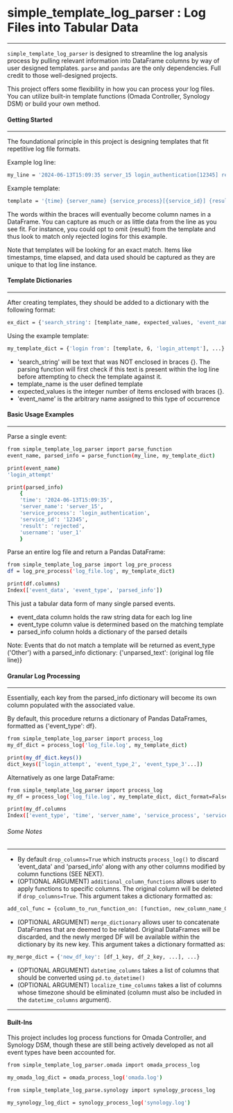# simple_template_log_parser : Log Files into Tabular Data
---
`simple_template_log_parser` is designed to streamline the log analysis process by pulling relevant information into DataFrame columns by way of user designed templates.  `parse` and `pandas` are the only dependencies. Full credit to those well-designed projects.

This project offers some flexibility in how you can process your log files.  You can utilize built-in template functions (Omada Controller, Synology DSM) or build your own method. 


#### Getting Started
---
The foundational principle in this project is designing templates that fit repetitive log file formats.

Example log line:
```bash
my_line = '2024-06-13T15:09:35 server_15 login_authentication[12345] rejected login from user[user_1].'
```
    
Example template:
```bash
template = '{time} {server_name} {service_process}[{service_id}] {result} login from user[{username}].'
```

The words within the braces will eventually become column names in a DataFrame.  You can capture as much or as little data from the line as you see fit.  For instance, you could opt to omit {result} from the template and thus look to match only rejected logins for this example.

Note that templates will be looking for an exact match.  Items like timestamps, time elapsed, and data used should be captured as they are unique to that log line instance.

#### Template Dictionaries
---
After creating templates, they should be added to a dictionary with the following format:
```bash
ex_dict = {'search_string': [template_name, expected_values, 'event_name'], ...}
```

Using the example template:
```bash
my_template_dict = {'login from': [template, 6, 'login_attempt'], ...}
```
- 'search_string' will be text that was NOT enclosed in braces {}. The parsing function will first check if this text is present within the log line before attempting to check the template against it.
- template_name is the user defined template
- expected_values is the integer number of items enclosed with braces {}.
- 'event_name' is the arbitrary name assigned to this type of occurrence

#### Basic Usage Examples
---
Parse a single event:
```bash
from simple_template_log_parser import parse_function
event_name, parsed_info = parse_function(my_line, my_template_dict)

print(event_name)
'login_attempt' 

print(parsed_info)
    {
    'time': '2024-06-13T15:09:35',
    'server_name': 'server_15',
    'service_process': 'login_authentication', 
    'service_id': '12345',
    'result': 'rejected',
    'username': 'user_1'
    }
```
Parse an entire log file and return a Pandas DataFrame:
```bash
from simple_template_log_parse import log_pre_process
df = log_pre_process('log_file.log', my_template_dict)

print(df.columns)
Index(['event_data', 'event_type', 'parsed_info'])
```
This just a tabular data form of many single parsed events.
 - event_data column holds the raw string data for each log line
 - event_type column value is determined based on the matching template
 - parsed_info column holds a dictionary of the parsed details
 
Note: 
Events that do not match a template will be returned as event_type ('Other') with a parsed_info dictionary:
{'unparsed_text': (original log file line)}

#### Granular Log Processing
---
Essentially, each key from the parsed_info dictionary will become its own column populated with the associated value.

By default, this procedure returns a dictionary of Pandas DataFrames, formatted as {'event_type': df}.

```bash
from simple_template_log_parser import process_log
my_df_dict = process_log('log_file.log', my_template_dict)

print(my_df_dict.keys())
dict_keys(['login_attempt', 'event_type_2', 'event_type_3'...])
```

Alternatively as one large DataFrame:
```bash
from simple_template_log_parser import process_log
my_df = process_log('log_file.log', my_template_dict, dict_format=False)

print(my_df.columns
Index(['event_type', 'time', 'server_name', 'service_process', 'service_id', 'result', 'username'])
```

###### Some Notes
---
- By default `drop_columns=True` which instructs `process_log()` to discard 'event_data' and 'parsed_info' along with any other columns modified by column functions (SEE NEXT).
- (OPTIONAL ARGUMENT) `additional_column_functions` allows user to apply functions to specific columns.  The original column will be deleted if `drop_columns=True`.  This argument takes a dictionary formatted as:
```bash
add_col_func = {column_to_run_function_on: [function, new_column_name_OR_list_of_new_colum_names]}
 ```
- (OPTIONAL ARGUMENT) `merge_dictionary` allows user to concatenate DataFrames that are deemed to be related.  Original DataFrames will be discarded, and the newly merged DF will be available within the dictionary by its new key.  This argument takes a dictionary formatted as:
```bash
my_merge_dict = {'new_df_key': [df_1_key, df_2_key, ...], ...}
```
- (OPTIONAL ARGUMENT) `datetime_columns` takes a list of columns that should be converted using `pd.to_datetime()`
- (OPTIONAL ARGUMENT) `localize_time_columns` takes a list of columns whose timezone should be eliminated (column must also be included in the `datetime_columns` argument).
---
#### Built-Ins
This project includes log process functions for Omada Controller, and Synology DSM, though these are still being actively developed as not all event types have been accounted for.
```bash
from simple_template_log_parser.omada import omada_process_log

my_omada_log_dict = omada_process_log('omada.log')

```

```bash
from simple_template_log_parse.synology import synology_process_log

my_synology_log_dict = synology_process_log('synology.log')
